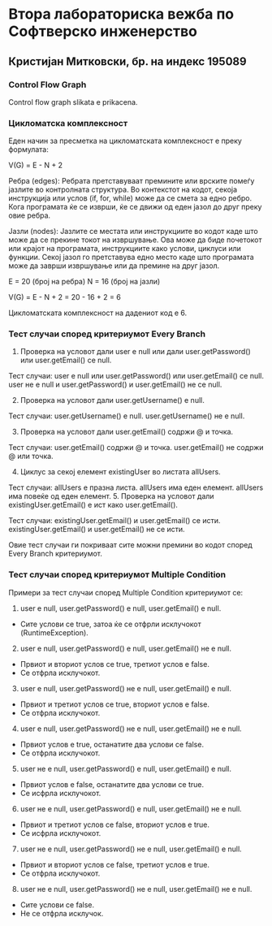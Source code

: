 # Втора лабораториска вежба по Софтверско инженерство

## Кристијан Митковски, бр. на индекс 195089

###  Control Flow Graph

Control flow graph slikata e prikacena.

### Цикломатска комплексност

Еден начин за пресметка на цикломатската комплексност е преку формулата:

V(G) = E - N + 2

Ребра (edges): Ребрата претставуваат премините или врските помеѓу јазлите во контролната структура. Во контекстот на кодот, секоја инструкција или услов (if, for, while) може да се смета за едно ребро. Кога програмата ќе се изврши, ќе се движи од еден јазол до друг преку овие ребра.

Јазли (nodes): Јазлите се местата или инструкциите во кодот каде што може да се прекине токот на извршување. Ова може да биде почетокот или крајот на програмата, инструкциите како услови, циклуси или функции. Секој јазол го претставува едно место каде што програмата може да заврши извршување или да премине на друг јазол.


E = 20 (број на ребра)
N = 16 (број на јазли)

V(G) = E - N + 2 = 20 - 16 + 2 = 6

Цикломатската комплексност на дадениот код е 6.

### Тест случаи според критериумот Every Branch

1. Проверка на условот дали user е null или дали user.getPassword() или user.getEmail() се null.

Тест случаи:
user е null или user.getPassword() или user.getEmail() се null.
user не е null и user.getPassword() и user.getEmail() не се null.

2. Проверка на условот дали user.getUsername() е null.

Тест случаи:
user.getUsername() е null.
user.getUsername() не е null.

3. Проверка на условот дали user.getEmail() содржи @ и точка.

Тест случаи:
user.getEmail() содржи @ и точка.
user.getEmail() не содржи @ или точка.

4. Циклус за секој елемент existingUser во листата allUsers.

Тест случаи:
allUsers е празна листа.
allUsers има еден елемент.
allUsers има повеќе од еден елемент.
5. Проверка на условот дали existingUser.getEmail() е ист како user.getEmail().

Тест случаи:
existingUser.getEmail() и user.getEmail() се исти.
existingUser.getEmail() и user.getEmail() не се исти.

Овие тест случаи ги покриваат сите можни премини во кодот според Every Branch критериумот.

### Тест случаи според критериумот Multiple Condition

Примери за тест случаи според Multiple Condition критериумот се:

1. user е null, user.getPassword() е null, user.getEmail() е null.
- Сите услови се true, затоа ќе се отфрли исклучокот (RuntimeException).

2. user е null, user.getPassword() е null, user.getEmail() не е null.
- Првиот и вториот услов се true, третиот услов е false.
- Се отфрла исклучокот.

3. user е null, user.getPassword() не е null, user.getEmail() е null.
- Првиот и третиот услов се true, вториот услов е false.
- Се отфрла исклучокот.

4. user е null, user.getPassword() не е null, user.getEmail() не е null.
- Првиот услов е true, останатите два услови се false.
- Се отфрла исклучокот.

5. user не е null, user.getPassword() е null, user.getEmail() е null.
- Првиот услов е false, останатите два услови се true.
- Се исфрла исклучокот.

6. user не е null, user.getPassword() е null, user.getEmail() не е null.
- Првиот и третиот услов се false, вториот услов е true.
- Се исфрла исклучокот.

7. user не е null, user.getPassword() не е null, user.getEmail() е null.
- Првиот и вториот услов се false, третиот услов е true.
- Се отфрла исклучокот.

8. user не е null, user.getPassword() не е null, user.getEmail() не е null.
- Сите услови се false.
- Не се отфрла исклучок.